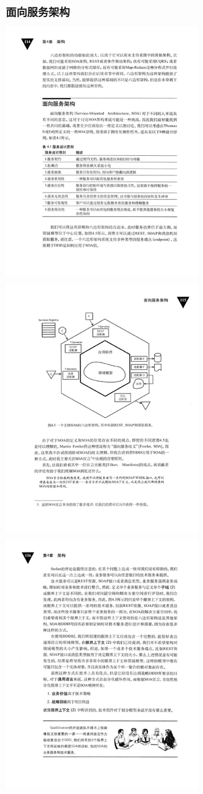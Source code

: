 # 面向服务架构 

<div align = "center"><img src = "images/000493.jpg"/></div>
 <p class="calibre1"><a id="calibre_link-327"></a><img src="images/000521.jpg" alt="Image 151" class="calibre2" /></p> <p class="calibre1"><a id="calibre_link-328"></a><img src="images/000548.jpg" alt="Image 152" class="calibre2" /></p>  